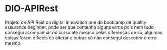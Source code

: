 # DIO-APIRest


Projeto de API Rest da digital innovation one do bootcamp de quality assurance beginner, pode ser que contenha alguns erros pois nem tudo consegui acompanhar no curso até mesmo pelas diferenças de so, algumas coisas foram dificeis de alterar e outras só não consegui descobrir o erro mesmo.
